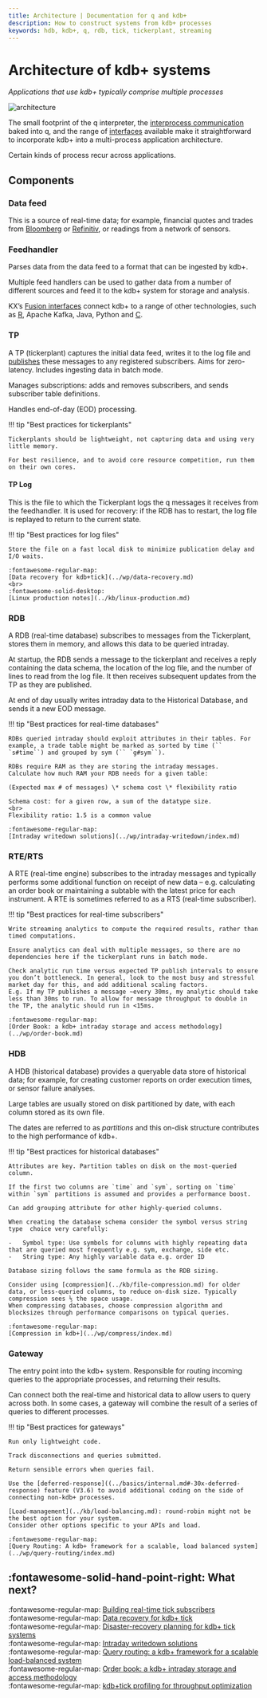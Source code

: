 ```yaml
---
title: Architecture | Documentation for q and kdb+
description: How to construct systems from kdb+ processes
keywords: hdb, kdb+, q, rdb, tick, tickerplant, streaming
---
```

# Architecture of kdb+ systems


_Applications that use kdb+ typically comprise multiple processes_

![architecture](../img/architecture.png)

The small footprint of the q interpreter, the [interprocess communication](../basics/ipc.md) baked into q, and the range of [interfaces](../interfaces/index.md) available make it straightforward to incorporate kdb+ into a multi-process application architecture.

Certain kinds of process recur across applications.

## Components

### Data feed

This is a source of real-time data; for example, financial quotes and trades from [Bloomberg](https://www.bloomberg.com/professional/solution/content-and-data/) or [Refinitiv](https://www.refinitiv.com/), or readings from a network of sensors.


### Feedhandler

Parses data from the data feed to a format that can be ingested by kdb+.

Multiple feed handlers can be used to gather data from a number of different sources and feed it to the kdb+ system for storage and analysis.

KX’s [Fusion interfaces](../interfaces/index.md#fusion-interfaces) connect kdb+ to a range of other technologies, such as [R](../interfaces/r.md), Apache Kafka, Java, Python and [C](../interfaces/c-client-for-q.md).


### TP

A TP (tickerplant) captures the initial data feed, writes it to the log file and [publishes](../kb/publish-subscribe.md) these messages to any registered subscribers.
Aims for zero-latency.
Includes ingesting data in batch mode.

Manages subscriptions: adds and removes subscribers, and sends subscriber table definitions.

Handles end-of-day (EOD) processing.

!!! tip "Best practices for tickerplants"

    Tickerplants should be lightweight, not capturing data and using very little memory. 

    For best resilience, and to avoid core resource competition, run them on their own cores.


#### TP Log

This is the file to which the Tickerplant logs the q messages it receives from the feedhandler. It is used for recovery: if the RDB has to restart, the log file is replayed to return to the current state.

!!! tip "Best practices for log files"

    Store the file on a fast local disk to minimize publication delay and I/O waits.

    :fontawesome-regular-map:
    [Data recovery for kdb+tick](../wp/data-recovery.md)
    <br>
    :fontawesome-solid-desktop:
    [Linux production notes](../kb/linux-production.md)


### RDB

A RDB (real-time database) subscribes to messages from the Tickerplant, stores them in memory, and allows this data to be queried intraday.

At startup, the RDB sends a message to the tickerplant and receives a reply containing the data schema, the location of the log file, and the number of lines to read from the log file. It then receives subsequent updates from the TP as they are published.

At end of day usually writes intraday data to the Historical Database, and sends it a new EOD message.

!!! tip "Best practices for real-time databases"

    RDBs queried intraday should exploit attributes in their tables. For example, a trade table might be marked as sorted by time (`` `s#time``) and grouped by sym (`` `g#sym``).

    RDBs require RAM as they are storing the intraday messages.
    Calculate how much RAM your RDB needs for a given table:

    (Expected max # of messages) \* schema cost \* flexibility ratio

    Schema cost: for a given row, a sum of the datatype size.
    <br>
    Flexibility ratio: 1.5 is a common value

    :fontawesome-regular-map:
    [Intraday writedown solutions](../wp/intraday-writedown/index.md)


### RTE/RTS

A RTE (real-time engine) subscribes to the intraday messages and typically performs some additional function on receipt of new data – e.g. calculating an order book or maintaining a subtable with the latest price for each instrument.
A RTE is sometimes referred to as a RTS (real-time subscriber).

!!! tip "Best practices for real-time subscribers"

    Write streaming analytics to compute the required results, rather than timed computations.

    Ensure analytics can deal with multiple messages, so there are no dependencies here if the tickerplant runs in batch mode.

    Check analytic run time versus expected TP publish intervals to ensure you don’t bottleneck. In general, look to the most busy and stressful market day for this, and add additional scaling factors.
    E.g. If my TP publishes a message ~every 30ms, my analytic should take less than 30ms to run. To allow for message throughput to double in the TP, the analytic should run in <15ms.

    :fontawesome-regular-map:
    [Order Book: a kdb+ intraday storage and access methodology](../wp/order-book.md)



### HDB

A HDB (historical database) provides a queryable data store of historical data;
for example, for creating customer reports on order execution times, or sensor failure analyses.

Large tables are usually stored on disk partitioned by date, with each column stored as its own file.

The dates are referred to as _partitions_ and this on-disk structure contributes to the high performance of kdb+.

!!! tip "Best practices for historical databases"

    Attributes are key. Partition tables on disk on the most-queried column.

    If the first two columns are `time` and `sym`, sorting on `time` within `sym` partitions is assumed and provides a performance boost.

    Can add grouping attribute for other highly-queried columns.

    When creating the database schema consider the symbol versus string type  choice very carefully:

    -   Symbol type: Use symbols for columns with highly repeating data that are queried most frequently e.g. sym, exchange, side etc.
    -   String type: Any highly variable data e.g. order ID

    Database sizing follows the same formula as the RDB sizing.

    Consider using [compression](../kb/file-compression.md) for older data, or less-queried columns, to reduce on-disk size. Typically compression sees ⅕ the space usage.
    When compressing databases, choose compression algorithm and blocksizes through performance comparisons on typical queries.

    :fontawesome-regular-map:
    [Compression in kdb+](../wp/compress/index.md)


### Gateway

The entry point into the kdb+ system. Responsible for routing incoming queries to the appropriate processes, and returning their results.

Can connect both the real-time and historical data to allow users to query across both. In some cases, a gateway will combine the result of a series of queries to different processes.

!!! tip "Best practices for gateways"

    Run only lightweight code. 

    Track disconnections and queries submitted.

    Return sensible errors when queries fail.

    Use the [deferred-response]((../basics/internal.md#-30x-deferred-response) feature (V3.6) to avoid additional coding on the side of connecting non-kdb+ processes.

    [Load-management](../kb/load-balancing.md): round-robin might not be the best option for your system. 
    Consider other options specific to your APIs and load.

    :fontawesome-regular-map:
    [Query Routing: A kdb+ framework for a scalable, load balanced system](../wp/query-routing/index.md)


## :fontawesome-solid-hand-point-right: What next?

:fontawesome-regular-map:
[Building real-time tick subscribers](../wp/rt-tick/index.md)
<br>
:fontawesome-regular-map:
[Data recovery for kdb+ tick](../wp/data-recovery.md)
<br>
:fontawesome-regular-map:
[Disaster-recovery planning for kdb+ tick systems](../wp/disaster-recovery/index.md)
<br>
:fontawesome-regular-map:
[Intraday writedown solutions](../wp/intraday-writedown/index.md)
<br>
:fontawesome-regular-map:
[Query routing: a kdb+ framework for a scalable load-balanced system](../wp/query-routing/index.md)
<br>
:fontawesome-regular-map:
[Order book: a kdb+ intraday storage and access methodology](../wp/order-book.md)
<br>
:fontawesome-regular-map:
[kdb+tick profiling for throughput optimization](../wp/tick-profiling.md)

